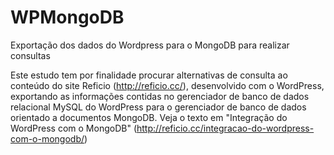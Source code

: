 # WPMongoDB
Exportação dos dados do Wordpress para o MongoDB para realizar consultas

Este estudo tem por finalidade procurar alternativas de consulta ao conteúdo do site Reficio (http://reficio.cc/), desenvolvido com o WordPress, exportando as informações contidas no gerenciador de banco de dados relacional MySQL do WordPress para o gerenciador de banco de dados orientado a documentos MongoDB. Veja o texto em "Integração do WordPress com o MongoDB" (http://reficio.cc/integracao-do-wordpress-com-o-mongodb/)
